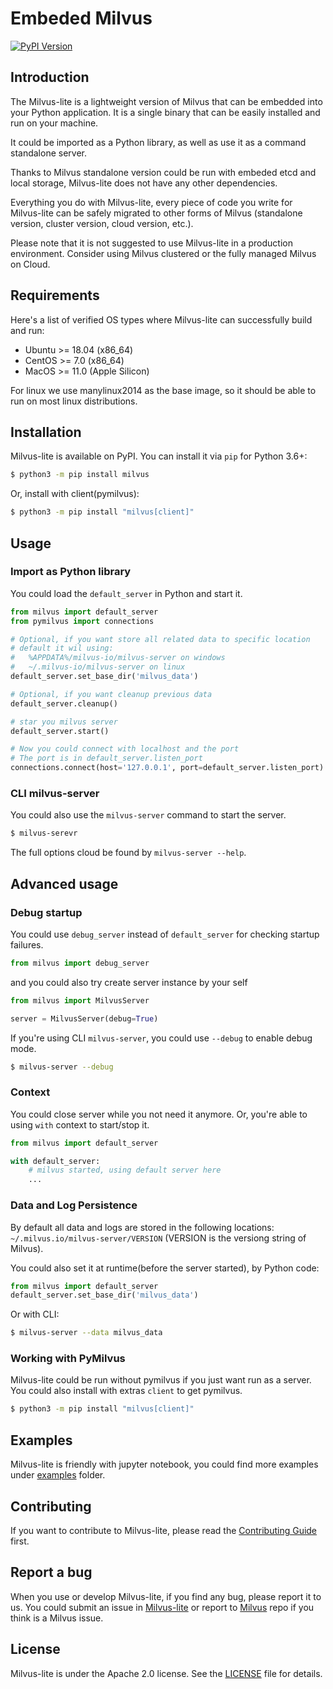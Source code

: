 # Embeded Milvus

[![PyPI Version](https://img.shields.io/pypi/v/milvus.svg)](https://pypi.python.org/pypi/milvus)

## Introduction

The Milvus-lite is a lightweight version of Milvus that can be embedded into your Python application. It is a single binary that can be easily installed and run on your machine.

It could be imported as a Python library, as well as use it as a command standalone server.

Thanks to Milvus standalone version could be run with embeded etcd and local storage, Milvus-lite does not have any other dependencies.

Everything you do with Milvus-lite, every piece of code you write for Milvus-lite can be safely migrated to other forms of Milvus (standalone version, cluster version, cloud version, etc.).

Please note that it is not suggested to use Milvus-lite in a production environment. Consider using Milvus clustered or the fully managed Milvus on Cloud. 



## Requirements

Here's a list of verified OS types where Milvus-lite can successfully build and run:
- Ubuntu >= 18.04 (x86_64)
- CentOS >= 7.0 (x86_64)
- MacOS >= 11.0 (Apple Silicon)

For linux we use manylinux2014 as the base image, so it should be able to run on most linux distributions.

## Installation

Milvus-lite is available on PyPI. You can install it via `pip` for Python 3.6+:

```bash
$ python3 -m pip install milvus
```

Or, install with client(pymilvus):
```bash
$ python3 -m pip install "milvus[client]"
```

## Usage

### Import as Python library
You could load the `default_server` in Python and start it.

```python
from milvus import default_server
from pymilvus import connections

# Optional, if you want store all related data to specific location
# default it wil using:
#   %APPDATA%/milvus-io/milvus-server on windows
#   ~/.milvus-io/milvus-server on linux
default_server.set_base_dir('milvus_data')

# Optional, if you want cleanup previous data
default_server.cleanup()

# star you milvus server
default_server.start()

# Now you could connect with localhost and the port
# The port is in default_server.listen_port
connections.connect(host='127.0.0.1', port=default_server.listen_port)
```

### CLI milvus-server

You could also use the `milvus-server` command to start the server.

```bash
$ milvus-serevr
```

The full options cloud be found by `milvus-server --help`.


## Advanced usage

### Debug startup

You could use `debug_server` instead of `default_server` for checking startup failures.

```python
from milvus import debug_server
```

and you could also try create server instance by your self

```python
from milvus import MilvusServer

server = MilvusServer(debug=True)
```

If you're using CLI `milvus-server`, you could use `--debug` to enable debug mode.

```bash
$ milvus-server --debug
```

### Context

You could close server while you not need it anymore.
Or, you're able to using `with` context to start/stop it.

```python
from milvus import default_server

with default_server:
    # milvus started, using default server here
    ...
```

### Data and Log Persistence

By default all data and logs are stored in the following locations: `~/.milvus.io/milvus-server/VERSION` (VERSION is the versiong string of Milvus).

You could also set it at runtime(before the server started), by Python code:

```python
from milvus import default_server
default_server.set_base_dir('milvus_data')
```

Or with CLI:

```bash
$ milvus-server --data milvus_data
```

### Working with PyMilvus

Milvus-lite could be run without pymilvus if you just want run as a server.
You could also install with extras `client` to get pymilvus.

```bash
$ python3 -m pip install "milvus[client]"
```

## Examples

Milvus-lite is friendly with jupyter notebook, you could find more examples under [examples](https://github.com/milvus-io/milvus-lite/blob/main/examples) folder.

## Contributing
If you want to contribute to Milvus-lite, please read the [Contributing Guide](https://github.com/milvus-io/milvus-lite/blob/main/CONTRIBUTING.md) first.

## Report a bug
When you use or develop Milvus-lite, if you find any bug, please report it to us. You could submit an issue in [Milvus-lite](
https://github.com/milvus-io/milvus-lite/issues/new/choose) or report to [Milvus](https://github.com/milvus-io/milvus/issues/new/choose) repo if you think is a Milvus issue.

## License
Milvus-lite is under the Apache 2.0 license. See the [LICENSE](https://github.com/milvus-io/milvus-lite/blob/main/LICENSE) file for details.
